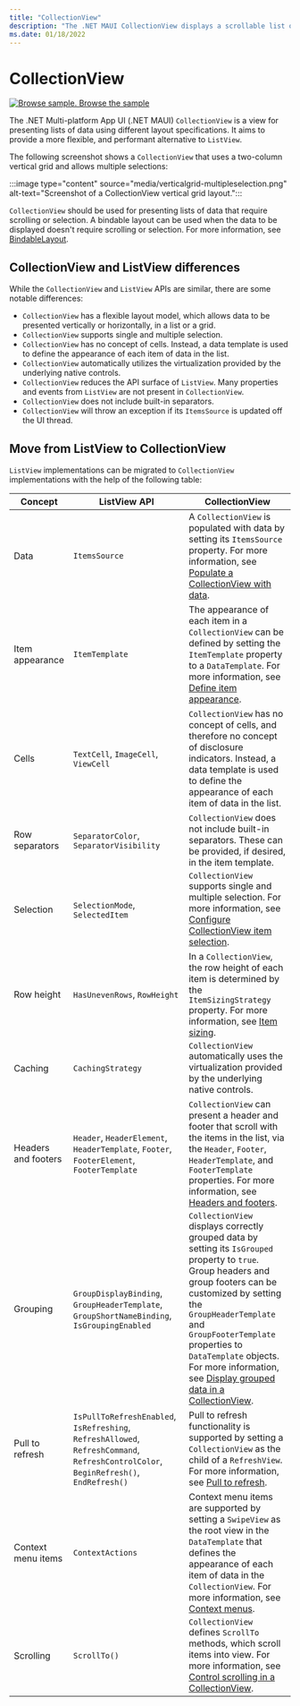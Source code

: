```yaml
---
title: "CollectionView"
description: "The .NET MAUI CollectionView displays a scrollable list of selectable data items, using different layout specifications."
ms.date: 01/18/2022
---
```


# CollectionView

[![Browse sample.](~/media/code-sample.png) Browse the sample](/samples/dotnet/maui-samples/userinterface-collectionview)

The .NET Multi-platform App UI (.NET MAUI) `CollectionView` is a view for presenting lists of data using different layout specifications. It aims to provide a more flexible, and performant alternative to `ListView`.

The following screenshot shows a `CollectionView` that uses a two-column vertical grid and allows multiple selections:

:::image type="content" source="media/verticalgrid-multipleselection.png" alt-text="Screenshot of a CollectionView vertical grid layout.":::

`CollectionView` should be used for presenting lists of data that require scrolling or selection. A bindable layout can be used when the data to be displayed doesn't require scrolling or selection. For more information, see [BindableLayout](~/user-interface/layouts/bindablelayout.md).

## CollectionView and ListView differences

While the `CollectionView` and `ListView` APIs are similar, there are some notable differences:

- `CollectionView` has a flexible layout model, which allows data to be presented vertically or horizontally, in a list or a grid.
- `CollectionView` supports single and multiple selection.
- `CollectionView` has no concept of cells. Instead, a data template is used to define the appearance of each item of data in the list.
- `CollectionView` automatically utilizes the virtualization provided by the underlying native controls.
- `CollectionView` reduces the API surface of `ListView`. Many properties and events from `ListView` are not present in `CollectionView`.
- `CollectionView` does not include built-in separators.
- `CollectionView` will throw an exception if its `ItemsSource` is updated off the UI thread.

## Move from ListView to CollectionView

`ListView` implementations can be migrated to `CollectionView` implementations with the help of the following table:

| Concept | ListView API | CollectionView |
|---|---|---|
| Data | `ItemsSource` | A `CollectionView` is populated with data by setting its `ItemsSource` property. For more information, see [Populate a CollectionView with data](populate-data.md#populate-a-collectionview-with-data). |
| Item appearance | `ItemTemplate` | The appearance of each item in a `CollectionView` can be defined by setting the `ItemTemplate` property to a `DataTemplate`. For more information, see [Define item appearance](populate-data.md#define-item-appearance). |
| Cells | `TextCell`, `ImageCell`, `ViewCell` | `CollectionView` has no concept of cells, and therefore no concept of disclosure indicators. Instead, a data template is used to define the appearance of each item of data in the list. |
| Row separators | `SeparatorColor`, `SeparatorVisibility` | `CollectionView` does not include built-in separators. These can be provided, if desired, in the item template. |
| Selection | `SelectionMode`, `SelectedItem` | `CollectionView` supports single and multiple selection. For more information, see [Configure CollectionView item selection](selection.md). |
| Row height | `HasUnevenRows`, `RowHeight` | In a `CollectionView`, the row height of each item is determined by the `ItemSizingStrategy` property. For more information, see [Item sizing](layout.md#item-sizing).|
| Caching | `CachingStrategy` | `CollectionView` automatically uses the virtualization provided by the underlying native controls. |
| Headers and footers | `Header`, `HeaderElement`, `HeaderTemplate`, `Footer`, `FooterElement`, `FooterTemplate` | `CollectionView` can present a header and footer that scroll with the items in the list, via the `Header`, `Footer`, `HeaderTemplate`, and `FooterTemplate` properties. For more information, see [Headers and footers](layout.md#headers-and-footers). |
| Grouping | `GroupDisplayBinding`, `GroupHeaderTemplate`, `GroupShortNameBinding`, `IsGroupingEnabled` | `CollectionView` displays correctly grouped data by setting its `IsGrouped` property to `true`. Group headers and group footers can be customized by setting the `GroupHeaderTemplate` and `GroupFooterTemplate` properties to  `DataTemplate` objects. For more information, see [Display grouped data in a CollectionView](grouping.md). |
| Pull to refresh | `IsPullToRefreshEnabled`, `IsRefreshing`, `RefreshAllowed`, `RefreshCommand`, `RefreshControlColor`, `BeginRefresh()`, `EndRefresh()` | Pull to refresh functionality is supported by setting a `CollectionView` as the child of a `RefreshView`. For more information, see [Pull to refresh](populate-data.md#pull-to-refresh). |
| Context menu items | `ContextActions` | Context menu items are supported by setting a `SwipeView` as the root view in the `DataTemplate` that defines the appearance of each item of data in the `CollectionView`. For more information, see [Context menus](populate-data.md#context-menus). |
| Scrolling | `ScrollTo()` | `CollectionView` defines `ScrollTo` methods, which scroll items into view. For more information, see [Control scrolling in a CollectionView](scrolling.md). |

